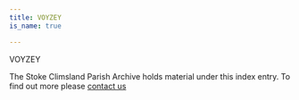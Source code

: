 ```yaml
---
title: VOYZEY
is_name: true

---
```


VOYZEY


The Stoke Climsland Parish Archive holds material under this index entry. To find out more please [contact us](/contact/)
